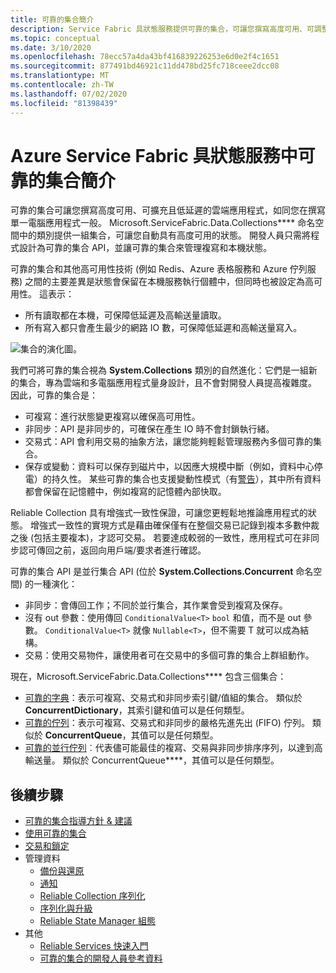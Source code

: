 ```yaml
---
title: 可靠的集合簡介
description: Service Fabric 具狀態服務提供可靠的集合，可讓您撰寫高度可用、可調整且低延遲的雲端應用程式。
ms.topic: conceptual
ms.date: 3/10/2020
ms.openlocfilehash: 78ecc57a4da43bf416839226253e6d0e2f4c1651
ms.sourcegitcommit: 877491bd46921c11dd478bd25fc718ceee2dcc08
ms.translationtype: MT
ms.contentlocale: zh-TW
ms.lasthandoff: 07/02/2020
ms.locfileid: "81398439"
---
```

# <a name="introduction-to-reliable-collections-in-azure-service-fabric-stateful-services"></a>Azure Service Fabric 具狀態服務中可靠的集合簡介

可靠的集合可讓您撰寫高度可用、可擴充且低延遲的雲端應用程式，如同您在撰寫單一電腦應用程式一般。 Microsoft.ServiceFabric.Data.Collections**** 命名空間中的類別提供一組集合，可讓您自動具有高度可用的狀態。 開發人員只需將程式設計為可靠的集合 API，並讓可靠的集合來管理複寫和本機狀態。

可靠的集合和其他高可用性技術 (例如 Redis、Azure 表格服務和 Azure 佇列服務) 之間的主要差異是狀態會保留在本機服務執行個體中，但同時也被設定為高可用性。 這表示：

* 所有讀取都在本機，可保障低延遲及高輸送量讀取。
* 所有寫入都只會產生最少的網路 IO 數，可保障低延遲和高輸送量寫入。

![集合的演化圖。](media/service-fabric-reliable-services-reliable-collections/ReliableCollectionsEvolution.png)

我們可將可靠的集合視為 **System.Collections** 類別的自然進化：它們是一組新的集合，專為雲端和多電腦應用程式量身設計，且不會對開發人員提高複雜度。 因此，可靠的集合是：

* 可複寫：進行狀態變更複寫以確保高可用性。
* 非同步：API 是非同步的，可確保在產生 IO 時不會封鎖執行緒。
* 交易式：API 會利用交易的抽象方法，讓您能夠輕鬆管理服務內多個可靠的集合。
* 保存或變動：資料可以保存到磁片中，以因應大規模中斷（例如，資料中心停電）的持久性。 某些可靠的集合也支援變動性模式（有[警告](service-fabric-reliable-services-reliable-collections-guidelines.md#volatile-reliable-collections)），其中所有資料都會保留在記憶體中，例如複寫的記憶體內部快取。

Reliable Collection 具有增強式一致性保證，可讓您更輕鬆地推論應用程式的狀態。
增強式一致性的實現方式是藉由確保僅有在整個交易已記錄到複本多數仲裁之後 (包括主要複本)，才認可交易。
若要達成較弱的一致性，應用程式可在非同步認可傳回之前，返回向用戶端/要求者進行確認。

可靠的集合 API 是並行集合 API (位於 **System.Collections.Concurrent** 命名空間) 的一種演化：

* 非同步：會傳回工作；不同於並行集合，其作業會受到複寫及保存。
* 沒有 out 參數：使用傳回 `ConditionalValue<T>` `bool` 和值，而不是 out 參數。 `ConditionalValue<T>` 就像 `Nullable<T>`，但不需要 T 就可以成為結構。
* 交易：使用交易物件，讓使用者可在交易中的多個可靠的集合上群組動作。

現在，Microsoft.ServiceFabric.Data.Collections**** 包含三個集合：

* [可靠的字典](https://msdn.microsoft.com/library/azure/dn971511.aspx)：表示可複寫、交易式和非同步索引鍵/值組的集合。 類似於 **ConcurrentDictionary**，其索引鍵和值可以是任何類型。
* [可靠的佇列](https://msdn.microsoft.com/library/azure/dn971527.aspx)：表示可複寫、交易式和非同步的嚴格先進先出 (FIFO) 佇列。 類似於 **ConcurrentQueue**，其值可以是任何類型。
* [可靠的並行佇列](service-fabric-reliable-services-reliable-concurrent-queue.md)︰代表儘可能最佳的複寫、交易與非同步排序序列，以達到高輸送量。 類似於 ConcurrentQueue****，其值可以是任何類型。

## <a name="next-steps"></a>後續步驟

* [可靠的集合指導方針 & 建議](service-fabric-reliable-services-reliable-collections-guidelines.md)
* [使用可靠的集合](service-fabric-work-with-reliable-collections.md)
* [交易和鎖定](service-fabric-reliable-services-reliable-collections-transactions-locks.md)
* 管理資料
  * [備份與還原](service-fabric-reliable-services-backup-restore.md)
  * [通知](service-fabric-reliable-services-notifications.md)
  * [Reliable Collection 序列化](service-fabric-reliable-services-reliable-collections-serialization.md)
  * [序列化與升級](service-fabric-application-upgrade-data-serialization.md)
  * [Reliable State Manager 組態](service-fabric-reliable-services-configuration.md)
* 其他
  * [Reliable Services 快速入門](service-fabric-reliable-services-quick-start.md)
  * [可靠的集合的開發人員參考資料](https://msdn.microsoft.com/library/azure/microsoft.servicefabric.data.collections.aspx)
